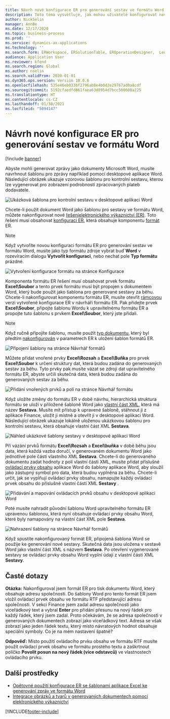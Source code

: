 ```yaml
---
title: Návrh nové konfigurace ER pro generování sestav ve formátu Word
description: Toto téma vysvětluje, jak mohou uživatelé konfigurovat nový formát elektronického výkaznictví (ER) pro generování sestav jako dokumentů Microsoft Word.
author: NickSelin
manager: AnnBe
ms.date: 12/17/2020
ms.topic: business-process
ms.prod: ''
ms.service: dynamics-ax-applications
ms.technology: ''
ms.search.form: ERWorkspace, ERSolutionTable, EROperationDesigner,  LedgerJournalTable, LedgerJournalTransVendPaym
audience: Application User
ms.reviewer: kfend
ms.search.region: Global
ms.author: nselin
ms.search.validFrom: 2020-01-01
ms.dyn365.ops.version: Version 10.0.6
ms.openlocfilehash: 535e46eb033bf2796ab8e4b0d2e29767ad0a8cdf
ms.sourcegitcommit: 5192cfaedfd861faea63d8954d7bcc500608a225
ms.translationtype: HT
ms.contentlocale: cs-CZ
ms.lasthandoff: 01/30/2021
ms.locfileid: "5094147"
---
```

# <a name="design-a-new-er-configuration-to-generate-reports-in-word-format"></a>Návrh nové konfigurace ER pro generování sestav ve formátu Word

[!include [banner](../includes/banner.md)]

Abyste mohli generovat zprávy jako dokumenty Microsoft Word, musíte navrhnout šablonu pro zprávy například pomocí desktopové aplikace Word. Následující obrázek ukazuje vzorovou šablonu pro kontrolní sestavu, kterou lze vygenerovat pro zobrazení podrobností zpracovaných plateb dodavatele.

![Ukázková šablona pro kontrolní sestavu v desktopové aplikaci Word](./media/er-design-configuration-word-image1.png)

Chcete-li použít dokument Word jako šablonu pro sestavy ve formátu Word, můžete nakonfigurovat nové [řešení](general-electronic-reporting.md)[elektronického výkaznictví (ER)](er-quick-start1-new-solution.md). Toto řešení musí obsahovat [konfiguraci ER](general-electronic-reporting.md#Configuration), která obsahuje komponentu [formát](general-electronic-reporting.md#FormatComponentOutbound) ER.

> [!NOTE]
> Když vytvoříte novou konfiguraci formátu ER pro generování sestav ve formátu Word, musíte jako typ formátu zdroje vybrat buď **Word** v rozevíracím dialogu **Vytvořit konfiguraci**, nebo nechat pole **Typ formátu** prázdné.

![Vytvoření konfigurace formátu na stránce Konfigurace](./media/er-design-configuration-word-image2.gif)

Komponenta formátu ER řešení musí obsahovat prvek formátu **Excel\\Soubor** a tento prvek formátu musí být propojen s dokumentem Word, který bude použit jako šablona pro generované sestavy za běhu. Chcete-li nakonfigurovat komponentu formátu ER, musíte otevřít [rámcovou](general-electronic-reporting.md#component-versioning) verzi vytvořené konfigurace ER v návrháři formátu ER. Pak přidejte prvek **Excel\\Soubor**, připojte šablonu Wordu k upravitelnému formátu ER a propojte tuto šablonu s prvkem **Excel\\Soubor**, který jste přidali.

> [!NOTE]
> Když ručně připojíte šablonu, musíte použít [typ dokumentu](https://docs.microsoft.com/dynamics365/fin-ops-core/fin-ops/organization-administration/configure-document-management#configure-document-types), který byl předtím [nakonfigurován](electronic-reporting-er-configure-parameters.md#parameters-to-manage-documents) v parametrech ER k uložení šablon formátů ER.

![Připojení šablony na stránce Návrhář formátů](./media/er-design-configuration-word-image3.gif)

Můžete přidat vnořené prvky **Excel\\Rozsah** a **Excel\\Buňka** pro prvek **Excel\\Soubor** k určení struktury dat, která budou zadána do generovaných sestav za běhu. Tyto prvky pak musíte vázat se zdroji dat upravitelného formátu ER, abyste určili skutečná data, která budou zadána do generovaných sestav za běhu.

![Přidání vnořených prvků a polí na stránce Návrhář formátu](./media/er-design-configuration-word-image4.gif)

Když uložíte změny do formátu ER v době návrhu, hierarchická struktura formátu se uloží v přiložené šabloně Word jako [vlastní část XML](https://docs.microsoft.com/visualstudio/vsto/custom-xml-parts-overview?view=vs-2019), která má název **Sestava**. Musíte mít přístup k upravené šabloně, stáhnout ji z aplikace Finance, uložit ji místně a otevřít ji v desktopové aplikaci Word. Následující obrázek ukazuje lokálně uloženou ukázkovou šablonu pro kontrolní sestavu, která obsahuje vlastní část XML **Sestava**.

![Náhled ukázkové šablony sestavy v desktopové aplikaci Word](./media/er-design-configuration-word-image5.gif)

Při vázání prvků formátu **Excel\\Rozsah** a **Excel\\buňka** v době běhu jsou data, která každá vazba doručí, v generovaném dokumentu Word jako jednotlivé pole části vlastního XML **Sestava**. Chcete-li do generovaného dokumentu zadat hodnoty z polí vlastní části XML, musíte přidat příslušné [ovládací prvky obsahu](https://docs.microsoft.com/office/client-developer/word/content-controls-in-word) aplikace Word do šablony aplikace Word, aby sloužil jako zástupný symbol pro data, která budou vyplněna za běhu. Chcete-li určit, jak se vyplňují ovládací prvky obsahu, namapujte každý ovládací prvek obsahu do příslušné vlastní části XML **Sestavy** .

![Přidávání a mapování ovládacích prvků obsahu v desktopové aplikaci Word](./media/er-design-configuration-word-image6.gif)

Poté musíte nahradit původní šablonu Word upravitelného formátu ER upravenou šablonou, která nyní obsahuje ovládací prvky obsahu Word, které byly namapovány na vlastní část XML pole **Sestava**.

![Nahrazení šablony na stránce Návrhář formátů](./media/er-design-configuration-word-image7.gif)

Když spustíte nakonfigurovaný formát ER, připojená šablona Word se použije ke generování nové sestavy. Skutečná data jsou uložena v sestavě Word jako vlastní část XML s názvem **Sestava**. Po otevření vygenerované sestavy se ovládací prvky obsahu Word vyplní údaji z vlastní části XML **Sestavy**.

## <a name="frequently-asked-questions"></a>Časté dotazy

**Otázka:** Nakonfiguroval jsem formát ER pro tisk dokumentu Word, který obsahuje adresu společnosti. Do šablony Word pro tento formát ER jsem vložil ovládací prvek obsahu ve formátu RTF představující adresu společnosti. V sekci Finance jsem zadal adresu společnosti jako víceřádkový text a vybral **Enter** pro přidání přesunu na nový řádek pro každý řádek, který jsem zadal. Proto očekávám, že se adresa společnosti v generovaných dokumentech zobrazí jako víceřádkový text. Adresa se však zobrazí jako jeden řádek textu, který místo návratových hodnot obsahuje speciální symboly. Co je na mém nastavení špatně?

**Odpověď:** Místo použití ovládacího prvku obsahu ve formátu RTF musíte použít ovládací prvek obsahu ve formátu prostého textu a zaškrtnout políčko **Povolit posun na nový řádek (více odstavců)** ve vlastnostech ovládacího prvku.

## <a name="additional-resources"></a>Další prostředky

- [Opětovné použití konfigurace ER se šablonami aplikace Excel ke generování zpráv ve formátu Word](./tasks/er-design-configuration-word-2016-11.md)
- [Integrace obrázků a tvarů v generovaných dokumentech pomocí elektronického výkaznictví](electronic-reporting-embed-images-shapes.md#embed-an-image-in-a-word-document)


[!INCLUDE[footer-include](../../../includes/footer-banner.md)]